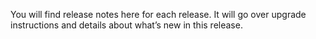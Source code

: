 You will find release notes here for each release. It will go over upgrade
instructions and details about what’s new in this release.
